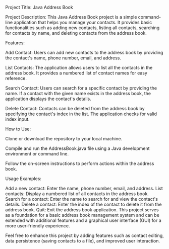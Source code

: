 Project Title: Java Address Book

Project Description:
This Java Address Book project is a simple command-line application that helps you manage your contacts. It provides basic functionalities such as adding new contacts, listing all contacts, searching for contacts by name, and deleting contacts from the address book.

Features:

Add Contact: Users can add new contacts to the address book by providing the contact's name, phone number, email, and address.

List Contacts: The application allows users to list all the contacts in the address book. It provides a numbered list of contact names for easy reference.

Search Contact: Users can search for a specific contact by providing the name. If a contact with the given name exists in the address book, the application displays the contact's details.

Delete Contact: Contacts can be deleted from the address book by specifying the contact's index in the list. The application checks for valid index input.

How to Use:

Clone or download the repository to your local machine.

Compile and run the AddressBook.java file using a Java development environment or command line.

Follow the on-screen instructions to perform actions within the address book.

Usage Examples:

Add a new contact: Enter the name, phone number, email, and address.
List contacts: Display a numbered list of all contacts in the address book.
Search for a contact: Enter the name to search for and view the contact's details.
Delete a contact: Enter the index of the contact to delete it from the address book.
Quit: Exit the address book application.
This project serves as a foundation for a basic address book management system and can be extended with additional features and a graphical user interface (GUI) for a more user-friendly experience.

Feel free to enhance this project by adding features such as contact editing, data persistence (saving contacts to a file), and improved user interaction.




